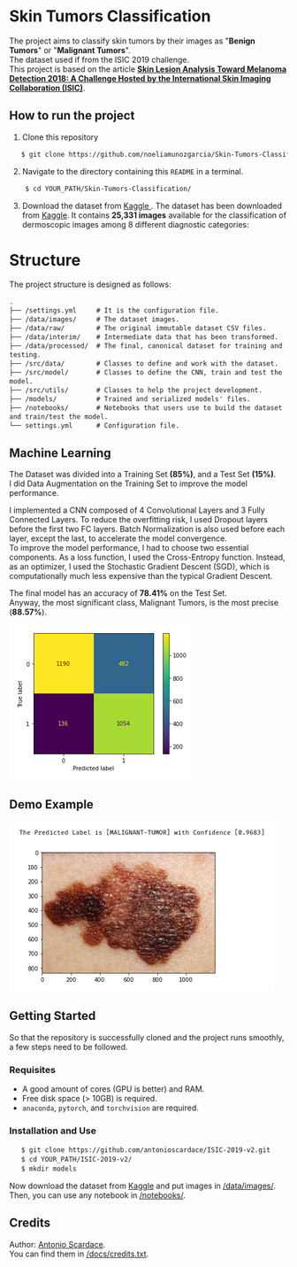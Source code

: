 # Skin Tumors Classification

The project aims to classify skin tumors by their images as  "**Benign Tumors**" or "**Malignant Tumors**".<br/>
The dataset used if from the ISIC 2019 challenge.  
This project is based on the article **[Skin Lesion Analysis Toward Melanoma Detection 2018: A Challenge Hosted by the International Skin Imaging Collaboration (ISIC)](https://arxiv.org/abs/1902.03368)**. 

## How to run the project
1. Clone this repository
```sh
   $ git clone https://github.com/noeliamunozgarcia/Skin-Tumors-Classification.git
``` 
2. Navigate to the directory containing this `README` in a terminal.
```sh
    $ cd YOUR_PATH/Skin-Tumors-Classification/
``` 
3. Download the dataset from  <a href="https://www.kaggle.com/datasets/andrewmvd/isic-2019"> Kaggle </a>.
The dataset has been downloaded from [Kaggle](https://www.kaggle.com/datasets/andrewmvd/isic-2019). It contains **25,331 images** available for the classification of dermoscopic images among 8 different diagnostic categories: 

# Structure

The project structure is designed as follows:

```
.
├── /settings.yml     # It is the configuration file.
├── /data/images/     # The dataset images.
├── /data/raw/        # The original immutable dataset CSV files.
├── /data/interim/    # Intermediate data that has been transformed.
├── /data/processed/  # The final, canonical dataset for training and testing.
├── /src/data/        # Classes to define and work with the dataset.
├── /src/model/       # Classes to define the CNN, train and test the model.
├── /src/utils/       # Classes to help the project development.
├── /models/          # Trained and serialized models' files.
├── /notebooks/       # Notebooks that users use to build the dataset and train/test the model.
└── settings.yml      # Configuration file.
```

## Machine Learning

The Dataset was divided into a Training Set **(85%)**, and a Test Set **(15%)**.<br/>
I did Data Augmentation on the Training Set to improve the model performance.

I implemented a CNN composed of 4 Convolutional Layers and 3 Fully Connected Layers. To reduce the overfitting risk, I used Dropout layers before the first two FC layers. Batch Normalization is also used before each layer, except the last, to accelerate the model convergence.<br/>
To improve the model performance, I had to choose two essential components. As a loss function, I used the Cross-Entropy function. Instead, as an optimizer, I used the Stochastic Gradient Descent (SGD), which is computationally much less expensive than the typical Gradient Descent.

The final model has an accuracy of **78.41%** on the Test Set.<br/>
Anyway, the most significant class, Malignant Tumors, is the most precise (**88.57%**).

<img src="docs/images/cmatrix.png" alt="Test Confusion Matrix"/>

## Demo Example

<img src="docs/snaps/demo.png" alt="Demo"/>

## Getting Started

So that the repository is successfully cloned and the project runs smoothly, a few steps need to be followed.

### Requisites

* A good amount of cores (GPU is better) and RAM.
* Free disk space (> 10GB) is required.
* ``anaconda``, ``pytorch``, and ``torchvision`` are required.

### Installation and Use

```sh
   $ git clone https://github.com/antonioscardace/ISIC-2019-v2.git
   $ cd YOUR_PATH/ISIC-2019-v2/
   $ mkdir models
``` 

Now download the dataset from [Kaggle](https://www.kaggle.com/datasets/andrewmvd/isic-2019) and put images in [/data/images/](/data/images/). <br/>
Then, you can use any notebook in [/notebooks/](/notebooks/).

## Credits

Author: [Antonio Scardace](https://linktr.ee/antonioscardace).<br/>
You can find them in [/docs/credits.txt](/docs/credits.txt).

